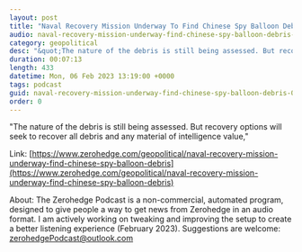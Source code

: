 ```yaml
---
layout: post
title: "Naval Recovery Mission Underway To Find Chinese Spy Balloon Debris"
audio: naval-recovery-mission-underway-find-chinese-spy-balloon-debris-0
category: geopolitical
desc: "&quot;The nature of the debris is still being assessed. But recovery options will seek to recover all debris and any material of intelligence value,&quot; "
duration: 00:07:13
length: 433
datetime: Mon, 06 Feb 2023 13:19:00 +0000
tags: podcast
guid: naval-recovery-mission-underway-find-chinese-spy-balloon-debris-0
order: 0
---
```

&quot;The nature of the debris is still being assessed. But recovery options will seek to recover all debris and any material of intelligence value,&quot; 

Link: [https://www.zerohedge.com/geopolitical/naval-recovery-mission-underway-find-chinese-spy-balloon-debris](https://www.zerohedge.com/geopolitical/naval-recovery-mission-underway-find-chinese-spy-balloon-debris)

About: The Zerohedge Podcast is a non-commercial, automated program, designed to give people a way to get news from Zerohedge in an audio format.  I am actively working on tweaking and improving the setup to create a better listening experience (February 2023).  Suggestions are welcome: [zerohedgePodcast@outlook.com](mailto:zerohedgePodcast@outlook.com)